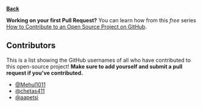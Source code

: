 **[Back](/README.md/)**

**Working on your first Pull Request?** You can learn how from this _free_ series [How to Contribute to an Open Source Project on GitHub](https://egghead.io/series/how-to-contribute-to-an-open-source-project-on-github).

## Contributors

This is a list showing the GitHub usernames of all who have contributed to this open-source project! **Make sure to add yourself and submit a pull request if you've contributed.**

- [@Mehul1011](https://github.com/mehul1011)
- [@chetas411](https://github.com/chetas411)
- [@aapetsi](https://github.com/aapetsi)

